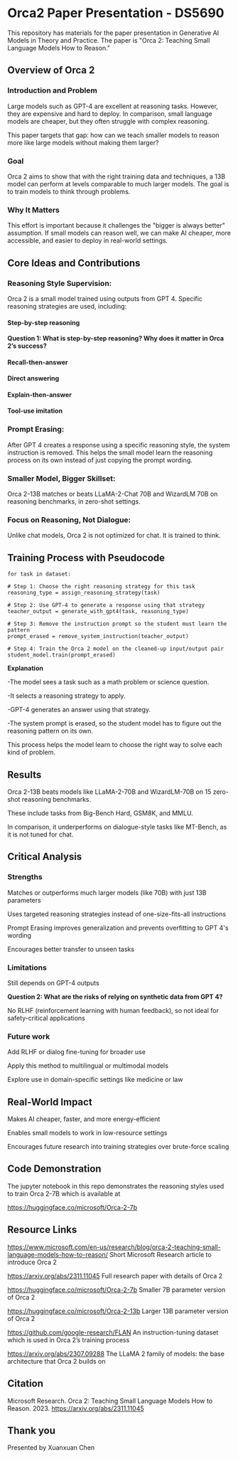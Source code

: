 # Orca2 Paper Presentation - DS5690
This repository has materials for the paper presentation in Generative AI Models in Theory and Practice. 
The paper is "Orca 2: Teaching Small Language Models How to Reason."

## Overview of Orca 2
### Introduction and Problem

Large models such as GPT-4 are excellent at reasoning tasks. However, they are expensive and hard to deploy. In comparison, small language models are cheaper, but they often struggle with complex reasoning.

This paper targets that gap: how can we teach smaller models to reason more like large models without making them larger?

### Goal

Orca 2 aims to show that with the right training data and techniques, a 13B model can perform at levels comparable to much larger models. 
The goal is to train models to think through problems.

### Why It Matters

This effort is important because it challenges the "bigger is always better" assumption. 
If small models can reason well, we can make AI cheaper, more accessible, and easier to deploy in real-world settings.

## Core Ideas and Contributions

### Reasoning Style Supervision: 

Orca 2 is a small model trained using outputs from GPT 4. Specific reasoning strategies are used, including:

#### Step-by-step reasoning

**Question 1: What is step-by-step reasoning? Why does it matter in Orca 2’s success?**

#### Recall-then-answer

#### Direct answering

#### Explain-then-answer

#### Tool-use imitation

### Prompt Erasing: 

After GPT 4 creates a response using a specific reasoning style, the system instruction is removed. This helps the small model learn the reasoning process on its own instead of just copying the prompt wording.

### Smaller Model, Bigger Skillset: 

Orca 2-13B matches or beats LLaMA-2-Chat 70B and WizardLM 70B on reasoning benchmarks, in zero-shot settings.

### Focus on Reasoning, Not Dialogue: 

Unlike chat models, Orca 2 is not optimized for chat. It is trained to think.

## Training Process with Pseudocode


    for task in dataset:
    
    # Step 1: Choose the right reasoning strategy for this task
    reasoning_type = assign_reasoning_strategy(task)

    # Step 2: Use GPT-4 to generate a response using that strategy
    teacher_output = generate_with_gpt4(task, reasoning_type)

    # Step 3: Remove the instruction prompt so the student must learn the pattern
    prompt_erased = remove_system_instruction(teacher_output)

    # Step 4: Train the Orca 2 model on the cleaned-up input/output pair
    student_model.train(prompt_erased)

**Explanation**

-The model sees a task such as a math problem or science question.

-It selects a reasoning strategy to apply.

-GPT-4 generates an answer using that strategy.

-The system prompt is erased, so the student model has to figure out the reasoning pattern on its own.

This process helps the model learn to choose the right way to solve each kind of problem.

## Results

Orca 2-13B beats models like LLaMA-2-70B and WizardLM-70B on 15 zero-shot reasoning benchmarks.

These include tasks from Big-Bench Hard, GSM8K, and MMLU.

In comparison, it underperforms on dialogue-style tasks like MT-Bench, as it is not tuned for chat.

## Critical Analysis

### Strengths

Matches or outperforms much larger models (like 70B) with just 13B parameters

Uses targeted reasoning strategies instead of one-size-fits-all instructions

Prompt Erasing improves generalization and prevents overfitting to GPT 4's wording

Encourages better transfer to unseen tasks

### Limitations

Still depends on GPT-4 outputs

**Question 2: What are the risks of relying on synthetic data from GPT 4?**

No RLHF (reinforcement learning with human feedback), so not ideal for safety-critical applications

### Future work

Add RLHF or dialog fine-tuning for broader use

Apply this method to multilingual or multimodal models

Explore use in domain-specific settings like medicine or law

## Real-World Impact

Makes AI cheaper, faster, and more energy-efficient

Enables small models to work in low-resource settings

Encourages future research into training strategies over brute-force scaling

## Code Demonstration

The jupyter notebook in this repo demonstrates the reasoning styles used to train Orca 2-7B which is available at

https://huggingface.co/microsoft/Orca-2-7b

## Resource Links

https://www.microsoft.com/en-us/research/blog/orca-2-teaching-small-language-models-how-to-reason/
Short Microsoft Research article to introduce Orca 2

https://arxiv.org/abs/2311.11045
Full research paper with details of Orca 2

https://huggingface.co/microsoft/Orca-2-7b
Smaller 7B parameter version of Orca 2

https://huggingface.co/microsoft/Orca-2-13b
Larger 13B parameter version of Orca 2

https://github.com/google-research/FLAN
An instruction-tuning dataset which is used in Orca 2’s training process

https://arxiv.org/abs/2307.09288
The LLaMA 2 family of models: the base architecture that Orca 2 builds on

## Citation

Microsoft Research. Orca 2: Teaching Small Language Models How to Reason. 2023.
https://arxiv.org/abs/2311.11045


## Thank you

Presented by Xuanxuan Chen


